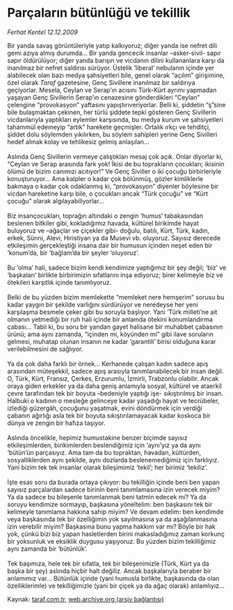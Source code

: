 # Parçaların bütünlüğü ve tekillik

*Ferhat Kentel 12.12.2009*

<div class="yazi">Bir yanda savaş görüntüleriyle yatıp kalkıyoruz; diğer yanda ise nefret dili gemi azıya almış durumda... Bir yanda gencecik insanlar –asker-sivil- sapır sapır öldürülüyor; diğer yanda barışın ve vicdanın dilini kullananlara karşı da inanılmaz bir nefret saldırısı sürüyor. Üstelik ‘liberal’ nebulanın içinde yer alabilecek olan bazı medya şahsiyetleri bile, genel olarak “açılım” girişimine, özel olarak <i>Taraf</i> gazetesine, Genç Sivillere inanılmaz bir saldırıya geçiyorlar. Mesela, Ceylan ve Serap’ın acısını Türk-Kürt ayrımı yapmadan yaşayan Genç Sivillerin Serap’ın cenazesine gönderdikleri “Ceylan” çelengine “provokasyon” yaftasını yapıştırıveriyorlar. Belli ki, şiddetin “ş”sine bile bulaşmaktan çekinen, her türlü şiddete tepki gösteren Genç Sivillerin vicdanlarıyla yaptıkları eylemler karşısında, bu medya kurum ve şahsiyetleri tahammül edemeyip “artık” harekete geçmişler. Ortalık ırkçı ve tehditçi, şiddet dolu söylemden yıkılırken, bu söylem sahipleri yerine Genç Sivilleri hedef almak kolay ve tehlikesiz gelmiş anlaşılan... <br/><br/>Aslında Genç Sivillerin vermeye çalıştıkları mesaj çok açık. Onlar diyorlar ki, “Ceylan ve Serap arasında fark yok! İkisi de bu toprakların çocukları; ikisinin ölümü de bizim canımızı acıtıyor!” Ve Genç Siviller o iki çocuğu birbirleriyle konuşturuyor... Ama kalpler o kadar çok bölünmüş, gözler kimliklerle bakmaya o kadar çok odaklanmış ki, “provokasyon” diyenler böylesine bir vicdan hareketine karşı bile, o çocukları ancak “Türk çocuğu” ve “Kürt çocuğu” olarak algılayabiliyorlar... <br/><br/>Biz insançocukları, toprağın altındaki o zengin ‘humus’ tabakasından beslenen bitkiler gibi, kokladığımız havada, kültürel birikimde hayat buluyoruz ve –ağaçlar ve çiçekler gibi- doğulu, batılı, Kürt, Türk, kadın, erkek, Sünni, Alevi, Hıristiyan ya da Musevi vb. oluyoruz. Sayısız derecede etkileşimin gerçekleştiği insana dair bir humusun içinden neşet eden bir ‘konum’da, bir ‘bağlam’da bir şeyler ‘oluyoruz’. <br/><br/>Bu ‘olma’ hali, sadece bizim kendi kendimize yaptığımız bir şey değil; ‘biz’ ve ‘başkaları’ birlikte birbirimizin sıfatlarını inşa ediyoruz; birer kelimeyle biz ve ötekileri karşıtlık içinde tanımlıyoruz. <br/><br/>Belki de bu yüzden bizim memlekette “memleket nere hemşerim” sorusu bu kadar yaygın bir şekilde varlığını sürdürüyor ve neredeyse her yeni karşılaşma besmele çeker gibi bu soruyla başlıyor. Yani ‘Türk milleti’ne ait olmanın yetmediği bir ruh hali içinde bir anlamda ötekini konumlandırma çabası... Tabii ki, bu soru bir yandan gayet halisane bir muhabbet çabasının ürünü; ama aynı zamanda, “içinden mi, köyünden mi” gibi ilave soruların gelmesi, muhatap olunan insanın ne kadar ‘garantili’ birisi olduğuna karar verilebilmesini de sağlıyor. <br/><br/>Ya da çok daha farklı bir örnek... Kerhanede çalışan kadın sadece apış arasından müteşekkil, sadece apış arasıyla tanımlanabilecek bir insan değil. O, Türk, Kürt, Fransız, Çerkes, Erzurumlu, İzmirli, Trabzonlu olabilir. Ancak oraya giden erkekler ya da daha geniş anlamıyla sosyal, kültürel ve ataerkil çevre tarafından tek bir boyuta –bedeniyle yaptığı işe- sıkıştırılmış bir insan. Halbuki o kadının o mesleğe gelinceye kadar yaşadığı hayat ve tecrübeler, izlediği güzergâh, çocuğunu yaşatmak, evini döndürmek için verdiği çabanın ağırlığı asla tek bir boyuta sıkıştırılamayacak kadar koskoca bir dünya ve zengin bir hafıza taşıyor. <br/><br/>Aslında öncelikle, hepimiz humustakine benzer biçimde sayısız etkileşimlerden, birikimlerden beslendiğimiz için ‘aynı’yız ya da aynı ‘bütün’ün parçasıyız. Ama tam da bu topraktan, havadan, kültürden, sosyalliklerden aynı şekilde, aynı dozlarda beslenemediğimiz için farklıyız. Yani bizim tek tek insanlar olarak bileşimimiz ‘tekil’; her birimiz ‘tekiliz’. <br/><br/>İşte esas soru da burada ortaya çıkıyor: bu tekilliğin içinde beni ben yapan sayısız parçalardan sadece birinin beni tanımlamasına izin verecek miyim? Ya da sadece bu bileşenle tanımlanmak beni tatmin edecek mi? Ya da soruyu kendimize sormayıp, başkasına yöneltelim: ben başkasını tek bir kelimeyle tanımlama hakkına sahip miyim? Ve devam edelim: ben kendimde veya başkasında tek bir özelliğimin yok sayılmasına ya da aşağılanmasına izin verebilir miyim? Başkasına bunu yapma hakkım var mı? Böyle bir hak yok, çünkü bizi biz yapan hasletlerden birini makasladığımız zaman korkunç bir yoksunluk ve eksiklik duygusu yaşıyoruz. Bu yüzden bizim tekilliğimiz aynı zamanda bir ‘bütünlük’. <br/><br/>Tek başımıza, hele tek bir sıfatla, tek bir bileşenimizle (Türk, Kürt ya da başka bir şey) aslında hiçbir halt değiliz. Ancak başkalarıyla beraber bir anlamımız var... Bütünlük içinde (yani humusla birlikte, başkasında da olan özelliklerimle) ve tekilliğimizle (yani bir çiçek ya da ağaç olarak) anlamlıyız...
              </div>

Kaynak: [taraf.com.tr](http://taraf.com.tr:80/makale/8986.htm), [web.archive.org (arşiv bağlantısı)](http://web.archive.org/web/20100315122324/http://taraf.com.tr:80/makale/8986.htm)
